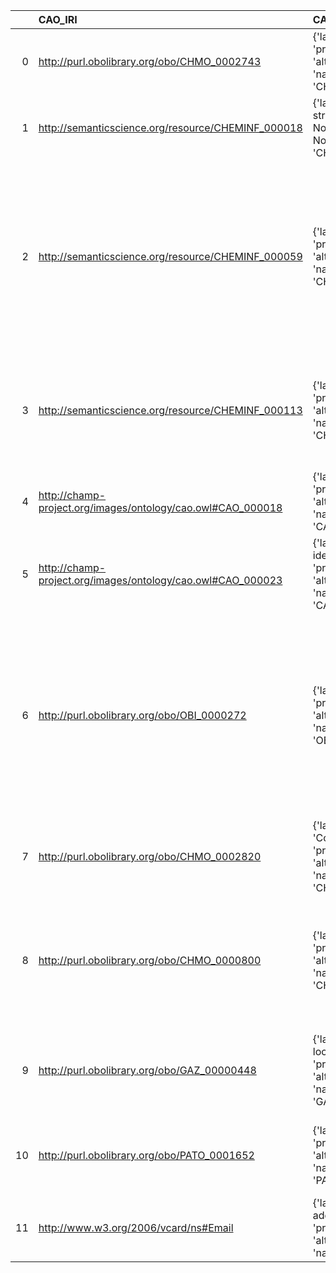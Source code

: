 |    | CAO_IRI                                                     | CAO_DESC                                                                                      | EDAM_IRI                            | EDAM_DESC                        | EDAM_DEF                                                                                                                                                                                                                         |
|---:|:------------------------------------------------------------|:----------------------------------------------------------------------------------------------|:------------------------------------|:---------------------------------|:---------------------------------------------------------------------------------------------------------------------------------------------------------------------------------------------------------------------------------|
|  0 | http://purl.obolibrary.org/obo/CHMO_0002743                 | {'label': 'Matrix', 'prefLabel': None, 'altLabel': None, 'name': 'CHMO_0002743'}              | http://edamontology.org/data_2082   | {'label': 'Matrix'}              | ['An array of numerical values.']                                                                                                                                                                                                |
|  1 | http://semanticscience.org/resource/CHEMINF_000018          | {'label': 'SMILES string', 'prefLabel': None, 'altLabel': None, 'name': 'CHEMINF_000018'}     | http://edamontology.org/data_2301   | {'label': 'SMILES string'}       | ['A specification of a chemical structure in SMILES format.']                                                                                                                                                                    |
|  2 | http://semanticscience.org/resource/CHEMINF_000059          | {'label': 'InChIKey', 'prefLabel': None, 'altLabel': None, 'name': 'CHEMINF_000059'}          | http://edamontology.org/format_1199 | {'label': 'InChIKey'}            | ['The InChIKey (hashed InChI) is a fixed length (25 character) condensed digital representation of an InChI chemical structure specification. It uniquely identifies a chemical compound.']                                      |
|  3 | http://semanticscience.org/resource/CHEMINF_000113          | {'label': 'InChI', 'prefLabel': None, 'altLabel': None, 'name': 'CHEMINF_000113'}             | http://edamontology.org/format_1197 | {'label': 'InChI'}               | ['Chemical structure specified in IUPAC International Chemical Identifier (InChI) line notation.']                                                                                                                               |
|  4 | http://champ-project.org/images/ontology/cao.owl#CAO_000018 | {'label': 'Matrix', 'prefLabel': None, 'altLabel': None, 'name': 'CAO_000018'}                | http://edamontology.org/data_2082   | {'label': 'Matrix'}              | ['An array of numerical values.']                                                                                                                                                                                                |
|  5 | http://champ-project.org/images/ontology/cao.owl#CAO_000023 | {'label': 'Chemical identifier', 'prefLabel': None, 'altLabel': None, 'name': 'CAO_000023'}   | http://edamontology.org/data_0986   | {'label': 'Chemical identifier'} | ['Unique identifier of a chemical compound.']                                                                                                                                                                                    |
|  6 | http://purl.obolibrary.org/obo/OBI_0000272                  | {'label': 'Protocol', 'prefLabel': None, 'altLabel': None, 'name': 'OBI_0000272'}             | http://edamontology.org/data_2531   | {'label': 'Protocol'}            | ['A human-readable collection of information about about how a scientific experiment or analysis was carried out that results in a specific set of data or results used for further analysis or to test a specific hypothesis.'] |
|  7 | http://purl.obolibrary.org/obo/CHMO_0002820                 | {'label': 'Concentration', 'prefLabel': None, 'altLabel': None, 'name': 'CHMO_0002820'}       | http://edamontology.org/data_2140   | {'label': 'Concentration'}       | ['The concentration of a chemical compound.']                                                                                                                                                                                    |
|  8 | http://purl.obolibrary.org/obo/CHMO_0000800                 | {'label': 'Spectrum', 'prefLabel': None, 'altLabel': None, 'name': 'CHMO_0000800'}            | http://edamontology.org/data_3483   | {'label': 'Spectrum'}            | ['The spectrum of frequencies of electromagnetic radiation emitted from a molecule as a result of some spectroscopy experiment.']                                                                                                |
|  9 | http://purl.obolibrary.org/obo/GAZ_00000448                 | {'label': 'Geographic location', 'prefLabel': None, 'altLabel': None, 'name': 'GAZ_00000448'} | http://edamontology.org/data_3720   | {'label': 'Geographic location'} | ['A report about localisation of the isolaton of biological material e.g. country or coordinates.']                                                                                                                              |
| 10 | http://purl.obolibrary.org/obo/PATO_0001652                 | {'label': 'Alignment', 'prefLabel': None, 'altLabel': None, 'name': 'PATO_0001652'}           | http://edamontology.org/data_1916   | {'label': 'Alignment'}           | ['An alignment of molecular sequences, structures or profiles derived from them.']                                                                                                                                               |
| 11 | http://www.w3.org/2006/vcard/ns#Email                       | {'label': 'Email address', 'prefLabel': None, 'altLabel': None, 'name': 'Email'}              | http://edamontology.org/data_1691   | {'label': 'Email address'}       | ['A valid email address of an end-user.']                                                                                                                                                                                        |